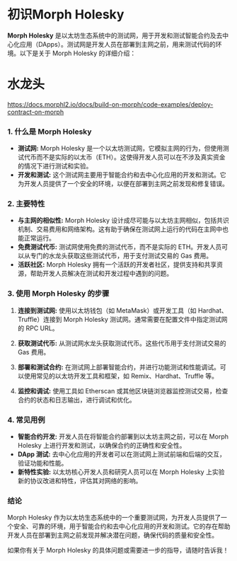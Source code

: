 # 初识Morph Holesky
**Morph Holesky** 是以太坊生态系统中的测试网，用于开发和测试智能合约及去中心化应用（DApps）。测试网是开发人员在部署到主网之前，用来测试代码的环境。以下是关于 Morph Holesky 的详细介绍：

# 水龙头
https://docs.morphl2.io/docs/build-on-morph/code-examples/deploy-contract-on-morph

### 1. 什么是 Morph Holesky
- **测试网:** Morph Holesky 是一个以太坊测试网，它模拟主网的行为，但使用测试代币而不是实际的以太币（ETH）。这使得开发人员可以在不涉及真实资金的情况下进行测试和实验。
- **开发和测试:** 这个测试网主要用于智能合约和去中心化应用的开发和测试。它为开发人员提供了一个安全的环境，以便在部署到主网之前发现和修复错误。

### 2. 主要特性
- **与主网的相似性:** Morph Holesky 设计成尽可能与以太坊主网相似，包括共识机制、交易费用和网络架构。这有助于确保在测试网上运行的代码在主网中也能正常运行。
- **免费测试代币:** 测试网使用免费的测试代币，而不是实际的 ETH。开发人员可以从专门的水龙头获取这些测试代币，用于支付测试交易的 Gas 费用。
- **活跃社区:** Morph Holesky 拥有一个活跃的开发者社区，提供支持和共享资源，帮助开发人员解决在测试和开发过程中遇到的问题。

### 3. 使用 Morph Holesky 的步骤
1. **连接到测试网:** 使用以太坊钱包（如 MetaMask）或开发工具（如 Hardhat、Truffle）连接到 Morph Holesky 测试网。通常需要在配置文件中指定测试网的 RPC URL。
   
2. **获取测试代币:** 从测试网水龙头获取测试代币。这些代币用于支付测试交易的 Gas 费用。
   
3. **部署和测试合约:** 在测试网上部署智能合约，并进行功能测试和性能调试。可以使用常见的以太坊开发工具和框架，如 Remix、Hardhat、Truffle 等。
   
4. **监控和调试:** 使用工具如 Etherscan 或其他区块链浏览器监控测试交易，检查合约的状态和日志输出，进行调试和优化。

### 4. 常见用例
- **智能合约开发:** 开发人员在将智能合约部署到以太坊主网之前，可以在 Morph Holesky 上进行开发和测试，以确保合约的正确性和安全性。
- **DApp 测试:** 去中心化应用的开发者可以在测试网上测试前端和后端的交互，验证功能和性能。
- **新特性实验:** 以太坊核心开发人员和研究人员可以在 Morph Holesky 上实验新的协议改进和特性，评估其对网络的影响。

### 结论
Morph Holesky 作为以太坊生态系统中的一个重要测试网，为开发人员提供了一个安全、可靠的环境，用于智能合约和去中心化应用的开发和测试。它的存在帮助开发人员在部署到主网之前发现并解决潜在问题，确保代码的质量和安全性。

如果你有关于 Morph Holesky 的具体问题或需要进一步的指导，请随时告诉我！